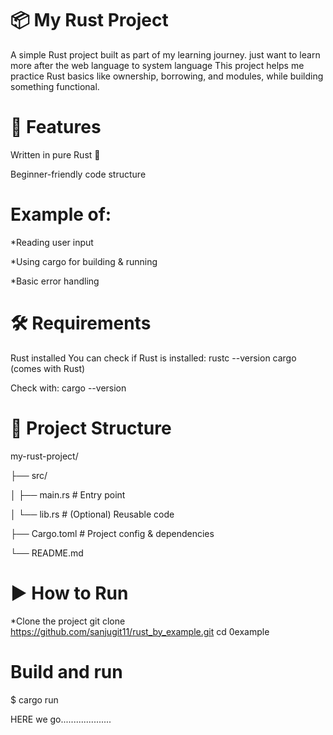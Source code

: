# 📦 My Rust Project
A simple Rust project built as part of my learning journey.
just want to learn more after the web language to system language
This project helps me practice Rust basics like ownership, borrowing, and modules, while building something functional.

# 🚀 Features
Written in pure Rust 🦀

Beginner-friendly code structure

# Example of:

*Reading user input

*Using cargo for building & running

*Basic error handling

# 🛠️ Requirements

Rust installed
You can check if Rust is installed:
rustc --version
cargo (comes with Rust)

Check with:
cargo --version

# 📂 Project Structure

my-rust-project/

├── src/

│   ├── main.rs                          # Entry point

│   └── lib.rs                           # (Optional) Reusable code

├── Cargo.toml                           # Project config & dependencies

└── README.md


#  ▶️ How to Run

*Clone the project
git clone https://github.com/sanjugit11/rust_by_example.git
cd 0example

# Build and run
$ cargo run


HERE we go....................

